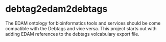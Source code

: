 debtag2edam2debtags
===================

The EDAM ontology for bioinformatics tools and services should be come compatible with the Debtags and vice versa. This project starts out with adding EDAM references to the debtags volcabulary export file.
